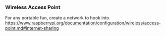 ### Wireless Access Point

For any portable fun, create a network to hook into.
https://www.raspberrypi.org/documentation/configuration/wireless/access-point.md#internet-sharing

